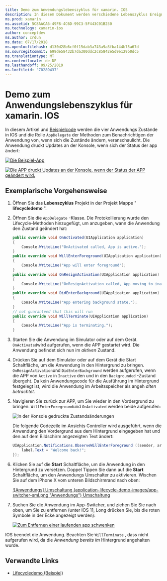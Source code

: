 ```yaml
---
title: Demo zum Anwendungslebenszyklus für xamarin. IOS
description: In diesem Dokument werden verschiedene Lebenszyklus Ereignisse erläutert, die vom APP-Delegaten in einer IOS-Anwendung verarbeitet werden. Dies veranschaulicht, wann und wie diese Ereignisse behandelt werden
ms.prod: xamarin
ms.assetid: 5C8AACA6-49F8-4C6D-99C3-5F443C01B230
ms.technology: xamarin-ios
author: conceptdev
ms.author: crdun
ms.date: 07/17/2018
ms.openlocfilehash: d130d28b6cf0f15dab3a743a9a3fba144b75a67d
ms.sourcegitcommit: 699de58432b7da300ddc2c85842e5d9e129b0dc5
ms.translationtype: MT
ms.contentlocale: de-DE
ms.lasthandoff: 09/25/2019
ms.locfileid: "70289437"
---
```

# <a name="application-lifecycle-demo-for-xamarinios"></a>Demo zum Anwendungslebenszyklus für xamarin. IOS

In diesem Artikel und [Beispielcode](https://docs.microsoft.com/samples/xamarin/ios-samples/lifecycledemo) werden die vier Anwendungs Zustände in IOS und die Rolle `AppDelegate` der Methoden zum Benachrichtigen der Anwendung von, wenn sich die Zustände ändern, veranschaulicht. Die Anwendung druckt Updates an der Konsole, wenn sich der Status der app ändert:

[![](application-lifecycle-demo-images/image3-sml.png "Die Beispiel-App")](application-lifecycle-demo-images/image3.png#lightbox)

[![](application-lifecycle-demo-images/image4.png "Die APP druckt Updates an der Konsole, wenn der Status der APP geändert wird.")](application-lifecycle-demo-images/image4.png#lightbox)

## <a name="walkthrough"></a>Exemplarische Vorgehensweise

1. Öffnen Sie das **Lebenszyklus** Projekt in der Projekt Mappe " **lifecycledemo** ".
1. Öffnen Sie die `AppDelegate` -Klasse. Die Protokollierung wurde den Lifecycle-Methoden hinzugefügt, um anzugeben, wann die Anwendung den Zustand geändert hat:

    ```csharp
    public override void OnActivated(UIApplication application)
    {
        Console.WriteLine("OnActivated called, App is active.");
    }
    public override void WillEnterForeground(UIApplication application)
    {
        Console.WriteLine("App will enter foreground");
    }
    public override void OnResignActivation(UIApplication application)
    {
        Console.WriteLine("OnResignActivation called, App moving to inactive state.");
    }
    public override void DidEnterBackground(UIApplication application)
    {
        Console.WriteLine("App entering background state.");
    }
    // not guaranteed that this will run
    public override void WillTerminate(UIApplication application)
    {
        Console.WriteLine("App is terminating.");
    }
    ```

1. Starten Sie die Anwendung im Simulator oder auf dem Gerät. `OnActivated`wird aufgerufen, wenn die APP gestartet wird. Die Anwendung befindet sich nun im _aktiven_ Zustand.
1. Drücken Sie auf dem Simulator oder auf dem Gerät die Start Schaltfläche, um die Anwendung in den Hintergrund zu bringen. `OnResignActivation`und `DidEnterBackground` werden aufgerufen, wenn die APP von `Active` in `Inactive` den und in den `Backgrounded` -Zustand übergeht. Da kein Anwendungscode für die Ausführung im Hintergrund festgelegt ist, wird die Anwendung im Arbeitsspeicher als angeh _alten betrachtet._
1. Navigieren Sie zurück zur APP, um Sie wieder in den Vordergrund zu bringen. `WillEnterForeground`und `OnActivated` werden beide aufgerufen:

    ![](application-lifecycle-demo-images/image4.png "In der Konsole gedruckte Zustandsänderungen")

    Die folgende Codezeile im Ansichts Controller wird ausgeführt, wenn die Anwendung den Vordergrund aus dem Hintergrund eingegeben hat und den auf dem Bildschirm angezeigten Text ändert:

    ```csharp
    UIApplication.Notifications.ObserveWillEnterForeground ((sender, args) => {
        label.Text = "Welcome back!";
    });
    ```

1. Klicken Sie auf die **Start** Schaltfläche, um die Anwendung in den Hintergrund zu versetzen. Doppel Tippen Sie dann auf die **Start** Schaltfläche, um den Anwendungs Umschalter zu aktivieren. Wischen Sie auf dem iPhone X vom unteren Bildschirmrand nach oben:

    [![Anwendungs] Umschaltung (application-lifecycle-demo-images/app-switcher-sml.png "Anwendungs") Umschaltung](application-lifecycle-demo-images/app-switcher.png#lightbox)
  
1. Suchen Sie die Anwendung im App-Switcher, und ziehen Sie Sie nach oben, um Sie zu entfernen (unter IOS 11, Long drücken Sie, bis die roten Symbole in der Ecke angezeigt werden):

    [![Zum Entfernen einer laufenden app schwenken](application-lifecycle-demo-images/app-switcher-swipe-sml.png "Zum Entfernen einer laufenden app schwenken")](application-lifecycle-demo-images/app-switcher-swipe.png#lightbox)

IOS beendet die Anwendung. Beachten Sie `WillTerminate` , dass nicht aufgerufen wird, da die _Anwendung bereits im_ Hintergrund angehalten wurde.

## <a name="related-links"></a>Verwandte Links

- [Lifecycledemo (Beispiel)](https://docs.microsoft.com/samples/xamarin/ios-samples/lifecycledemo)
